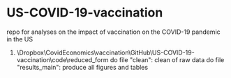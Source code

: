# US-COVID-19-vaccination
repo for analyses on the impact of vaccination on the COVID-19 pandemic in the US

1. \Dropbox\CovidEconomics\vaccination\GitHub\US-COVID-19-vaccination\code\reduced_form
do file "clean": clean of raw data
do file "results_main": produce all figures and tables 

